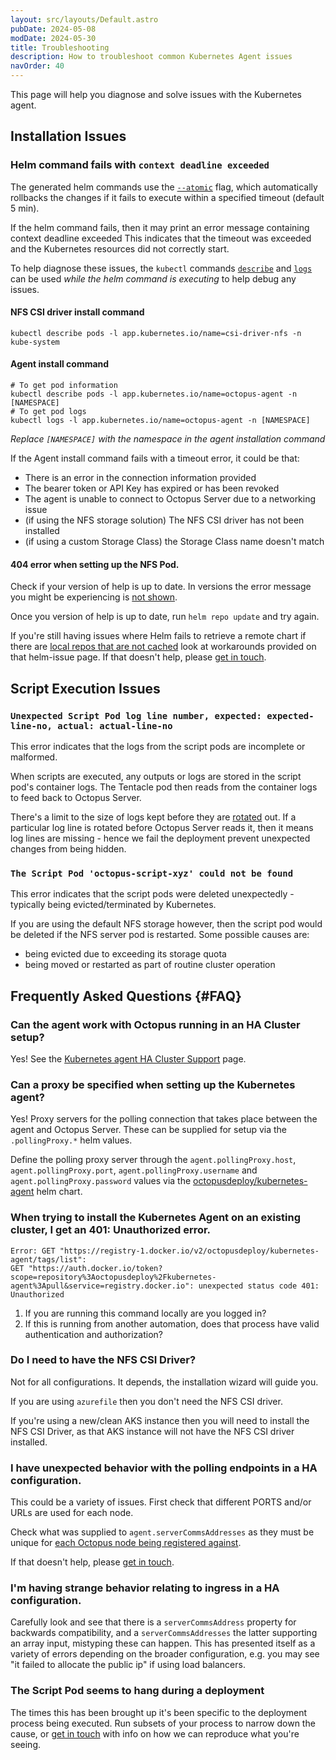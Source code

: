 ```yaml
---
layout: src/layouts/Default.astro
pubDate: 2024-05-08
modDate: 2024-05-30
title: Troubleshooting
description: How to troubleshoot common Kubernetes Agent issues
navOrder: 40
---
```


This page will help you diagnose and solve issues with the Kubernetes agent.

## Installation Issues

### Helm command fails with `context deadline exceeded`

The generated helm commands use the [`--atomic`](https://helm.sh/docs/helm/helm_upgrade/#options) flag, which automatically rollbacks the changes if it fails to execute within a specified timeout (default 5 min).

If the helm command fails, then it may print an error message containing context deadline exceeded
This indicates that the timeout was exceeded and the Kubernetes resources did not correctly start.

To help diagnose these issues, the `kubectl` commands [`describe`](https://kubernetes.io/docs/reference/kubectl/generated/kubectl_describe/) and [`logs`](https://kubernetes.io/docs/reference/kubectl/generated/kubectl_logs/) can be used _while the helm command is executing_ to help debug any issues.

#### NFS CSI driver install command

```
kubectl describe pods -l app.kubernetes.io/name=csi-driver-nfs -n kube-system
```

#### Agent install command

```
# To get pod information
kubectl describe pods -l app.kubernetes.io/name=octopus-agent -n [NAMESPACE]
# To get pod logs
kubectl logs -l app.kubernetes.io/name=octopus-agent -n [NAMESPACE]
```
_Replace `[NAMESPACE]` with the namespace in the agent installation command_

If the Agent install command fails with a timeout error, it could be that:

- There is an error in the connection information provided
- The bearer token or API Key has expired or has been revoked
- The agent is unable to connect to Octopus Server due to a networking issue
- (if using the NFS storage solution) The NFS CSI driver has not been installed
- (if using a custom Storage Class) the Storage Class name doesn't match

#### 404 error when setting up the NFS Pod.

Check if your version of help is up to date. In versions the error message you might be experiencing is [not shown]([url](https://github.com/helm/helm/blob/1ec0aacb8865d5b1f7ef1cb884bbf9b12579ecef/pkg/action/install.go#L753-L769)).

Once you version of help is up to date, run `helm repo update` and try again.
 
If you're still having issues where Helm fails to retrieve a remote chart if there are [local repos that are not cached](https://github.com/helm/helm/issues/11961) look at workarounds provided on that helm-issue page. If that doesn't help, please [get in touch](https://octopus.com/support).

## Script Execution Issues

### `Unexpected Script Pod log line number, expected: expected-line-no, actual: actual-line-no` 

This error indicates that the logs from the script pods are incomplete or malformed. 

When scripts are executed, any outputs or logs are stored in the script pod's container logs. The Tentacle pod then reads from the container logs to feed back to Octopus Server.

There's a limit to the size of logs kept before they are [rotated](https://kubernetes.io/docs/concepts/cluster-administration/logging/#log-rotation) out. If a particular log line is rotated before Octopus Server reads it, then it means log lines are missing - hence we fail the deployment prevent unexpected changes from being hidden.

### `The Script Pod 'octopus-script-xyz' could not be found`

This error indicates that the script pods were deleted unexpectedly - typically being evicted/terminated by Kubernetes.

If you are using the default NFS storage however, then the script pod would be deleted if the NFS server pod is restarted. Some possible causes are:

- being evicted due to exceeding its storage quota
- being moved or restarted as part of routine cluster operation

## Frequently Asked Questions {#FAQ}

### Can the agent work with Octopus running in an HA Cluster setup?
Yes! See the [Kubernetes agent HA Cluster Support](/docs/infrastructure/deployment-targets/kubernetes/kubernetes-agent/ha-cluster-support) page.


### Can a proxy be specified when setting up the Kubernetes agent? 
Yes! Proxy servers for the polling connection that takes place between the agent and Octopus Server. These can be supplied for setup via the `.pollingProxy.*`  helm values.

Define the polling proxy server through the `agent.pollingProxy.host`, `agent.pollingProxy.port`, `agent.pollingProxy.username` and `agent.pollingProxy.password` values via the [octopusdeploy/kubernetes-agent](https://hub.docker.com/r/octopusdeploy/kubernetes-agent) helm chart.

### When trying to install the Kubernetes Agent on an existing cluster, I get an 401: Unauthorized error.

```
Error: GET "https://registry-1.docker.io/v2/octopusdeploy/kubernetes-agent/tags/list":
GET "https://auth.docker.io/token?scope=repository%3Aoctopusdeploy%2Fkubernetes-agent%3Apull&service=registry.docker.io": unexpected status code 401: Unauthorized
```
1. If you are running this command locally are you logged in?
2. If this is running from another automation, does that process have valid authentication and authorization?

### Do I need to have the NFS CSI Driver?
Not for all configurations. It depends, the installation wizard will guide you.

If you are using `azurefile` then you don't need the NFS CSI driver. 

If you're using a new/clean AKS instance then you will need to install the NFS CSI Driver, as that AKS instance will not have the NFS CSI driver installed.

### I have unexpected behavior with the polling endpoints in a HA configuration.
This could be a variety of issues. First check that different PORTS and/or URLs are used for each node. 

Check what was supplied to `agent.serverCommsAddresses` as they must be unique for [each Octopus node being registered against](https://octopus.com/docs/administration/high-availability/maintain/polling-tentacles-with-ha#connecting-polling-tentacles).

If that doesn't help, please [get in touch](https://octopus.com/support).

### I'm having strange behavior relating to ingress in a HA configuration.
Carefully look and see that there is a `serverCommsAddress` property for backwards compatibility, and a `serverCommsAddresses` the latter supporting an array input, mistyping these can happen. This has presented itself as a variety of errors depending on the broader configuration, e.g. you may see "it failed to allocate the public ip" if using load balancers.

### The Script Pod seems to hang during a deployment
The times this has been brought up it's been specific to the deployment process being executed. Run subsets of your process to narrow down the cause, or [get in touch](https://octopus.com/support) with info on how we can reproduce what you're seeing.
